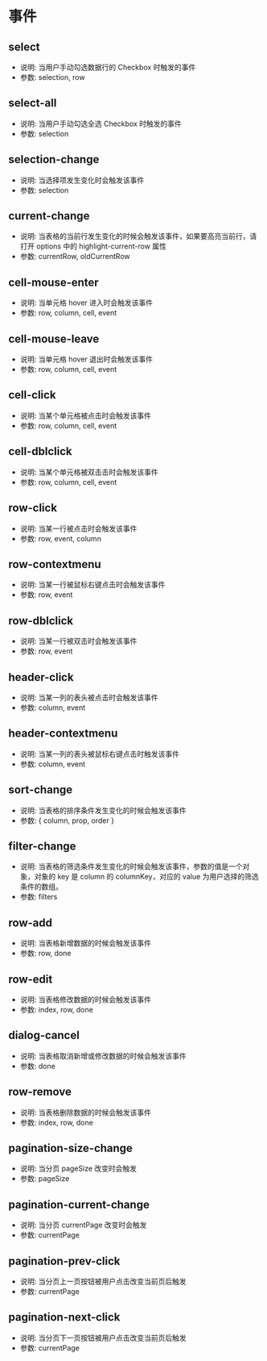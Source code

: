 # 事件

## select

* 说明: 当用户手动勾选数据行的 Checkbox 时触发的事件
* 参数: selection, row

## select-all

* 说明: 当用户手动勾选全选 Checkbox 时触发的事件
* 参数: selection

## selection-change

* 说明: 当选择项发生变化时会触发该事件
* 参数: selection

## current-change

* 说明: 当表格的当前行发生变化的时候会触发该事件，如果要高亮当前行，请打开 options 中的 highlight-current-row 属性
* 参数: currentRow, oldCurrentRow

## cell-mouse-enter

* 说明: 当单元格 hover 进入时会触发该事件
* 参数: row, column, cell, event

## cell-mouse-leave

* 说明: 当单元格 hover 退出时会触发该事件
* 参数: row, column, cell, event

## cell-click

* 说明: 当某个单元格被点击时会触发该事件
* 参数: row, column, cell, event

## cell-dblclick

* 说明: 当某个单元格被双击击时会触发该事件
* 参数: row, column, cell, event

## row-click

* 说明: 当某一行被点击时会触发该事件
* 参数: row, event, column

## row-contextmenu

* 说明: 当某一行被鼠标右键点击时会触发该事件
* 参数: row, event

## row-dblclick

* 说明: 当某一行被双击时会触发该事件
* 参数: row, event

## header-click

* 说明: 当某一列的表头被点击时会触发该事件
* 参数: column, event

## header-contextmenu

* 说明: 当某一列的表头被鼠标右键点击时触发该事件
* 参数: column, event

## sort-change

* 说明: 当表格的排序条件发生变化的时候会触发该事件
* 参数: { column, prop, order }

## filter-change

* 说明: 当表格的筛选条件发生变化的时候会触发该事件，参数的值是一个对象，对象的 key 是 column 的 columnKey，对应的 value 为用户选择的筛选条件的数组。
* 参数: filters

## row-add

* 说明: 当表格新增数据的时候会触发该事件
* 参数: row, done

## row-edit

* 说明: 当表格修改数据的时候会触发该事件
* 参数: index, row, done

## dialog-cancel

* 说明: 当表格取消新增或修改数据的时候会触发该事件
* 参数: done

## row-remove

* 说明: 当表格删除数据的时候会触发该事件
* 参数: index, row, done

## pagination-size-change

* 说明: 当分页 pageSize 改变时会触发
* 参数: pageSize

## pagination-current-change

* 说明: 当分页 currentPage 改变时会触发
* 参数: currentPage

## pagination-prev-click

* 说明: 当分页上一页按钮被用户点击改变当前页后触发
* 参数: currentPage

## pagination-next-click

* 说明: 当分页下一页按钮被用户点击改变当前页后触发
* 参数: currentPage
